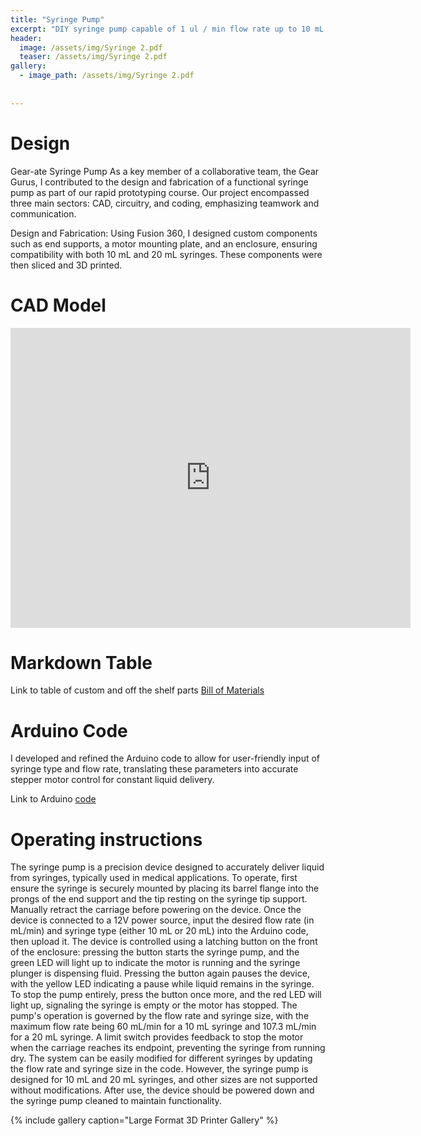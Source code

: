 ```yaml
---
title: "Syringe Pump"
excerpt: "DIY syringe pump capable of 1 ul / min flow rate up to 10 mL / min"
header:
  image: /assets/img/Syringe 2.pdf
  teaser: /assets/img/Syringe 2.pdf
gallery:
  - image_path: /assets/img/Syringe 2.pdf
 
   
---
```


# Design

Gear-ate Syringe Pump
As a key member of a collaborative team, the Gear Gurus, I contributed to the design and fabrication of a functional syringe pump as part of our rapid prototyping course. Our project encompassed three main sectors: CAD, circuitry, and coding, emphasizing teamwork and communication. 

Design and Fabrication: 
Using Fusion 360, I designed custom components such as end supports, a motor mounting plate, and an enclosure, ensuring compatibility with both 10 mL and 20 mL syringes. These components were then sliced and 3D printed.

# CAD Model
<iframe src="https://vanderbilt643.autodesk360.com/shares/public/SH512d4QTec90decfa6e6924d2751dcf233c?mode=embed" width="640" height="480" allowfullscreen="true" webkitallowfullscreen="true" mozallowfullscreen="true"  frameborder="0"></iframe>

# Markdown Table
Link to table of custom and off the shelf parts [Bill of Materials](https://vanderbilt643.autodesk360.com/g/projects/20220916557357901/data/dXJuOmFkc2sud2lwcHJvZDpmcy5mb2xkZXI6Y28uR1JZUUdBeHFRTzZtVDJEcFFDY05fUQ/dXJuOmFkc2sud2lwcHJvZDpkbS5saW5lYWdlOkVHRDY0ME9RVEYyMllrUUVnaFRXeUE/bom?compositionType=WORKING&version=75)

# Arduino Code

I developed and refined the Arduino code to allow for user-friendly input of syringe type and flow rate, translating these parameters into accurate stepper motor control for constant liquid delivery.

Link to Arduino [code](https://docs.google.com/document/d/14Vla2uPnEnLVWwXNtGN3LCafFqIqiaF9xacnmZB2fOg/edit?usp=sharing)

# Operating instructions

The syringe pump is a precision device designed to accurately deliver liquid from syringes, typically used in medical applications. To operate, first ensure the syringe is securely mounted by placing its barrel flange into the prongs of the end support and the tip resting on the syringe tip support. Manually retract the carriage before powering on the device. Once the device is connected to a 12V power source, input the desired flow rate (in mL/min) and syringe type (either 10 mL or 20 mL) into the Arduino code, then upload it. The device is controlled using a latching button on the front of the enclosure: pressing the button starts the syringe pump, and the green LED will light up to indicate the motor is running and the syringe plunger is dispensing fluid. Pressing the button again pauses the device, with the yellow LED indicating a pause while liquid remains in the syringe. To stop the pump entirely, press the button once more, and the red LED will light up, signaling the syringe is empty or the motor has stopped. The pump's operation is governed by the flow rate and syringe size, with the maximum flow rate being 60 mL/min for a 10 mL syringe and 107.3 mL/min for a 20 mL syringe. A limit switch provides feedback to stop the motor when the carriage reaches its endpoint, preventing the syringe from running dry. The system can be easily modified for different syringes by updating the flow rate and syringe size in the code. However, the syringe pump is designed for 10 mL and 20 mL syringes, and other sizes are not supported without modifications. After use, the device should be powered down and the syringe pump cleaned to maintain functionality.


{% include gallery caption="Large Format 3D Printer Gallery" %}
